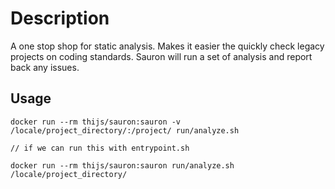 # Description

A one stop shop for static analysis.
Makes it easier the quickly check legacy projects on coding standards.
Sauron will run a set of analysis and report back any issues.

## Usage

```
docker run --rm thijs/sauron:sauron -v /locale/project_directory/:/project/ run/analyze.sh
```

```
// if we can run this with entrypoint.sh

docker run --rm thijs/sauron:sauron run/analyze.sh /locale/project_directory/
```